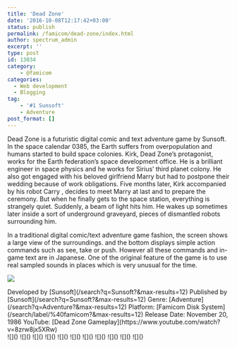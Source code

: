 ```yaml
---
title: 'Dead Zone'
date: '2016-10-08T12:17:42+03:00'
status: publish
permalink: /famicom/dead-zone/index.html
author: spectrum_admin
excerpt: ''
type: post
id: 13034
category:
    - @famicom
categories:
  - Web development
  - Blogging
tag:
    - '#1 Sunsoft'
    - Adventure
post_format: []
---
```

Dead Zone is a futuristic digital comic and text adventure game by Sunsoft. In the space calendar 0385, the Earth suffers from overpopulation and humans started to build space colonies. Kirk, Dead Zone’s protagonist, works for the Earth federation’s space development office. He is a brilliant engineer in space physics and he works for Sirius’ third planet colony. He also got engaged with his beloved girlfriend Marry but had to postpone their wedding because of work obligations. Five months later, Kirk accompanied by his robot Carry , decides to meet Marry at last and to prepare the ceremony. But when he finally gets to the space station, everything is strangely quiet. Suddenly, a beam of light hits him. He wakes up sometimes later inside a sort of underground graveyard, pieces of dismantled robots surrounding him.

In a traditional digital comic/text adventure game fashion, the screen shows a large view of the surroundings. and the bottom displays simple action commands such as see, take or push. However all these commands and in-game text are in Japanese. One of the original feature of the game is to use real sampled sounds in places which is very unusual for the time.

![](https://wsrv.nl/?url=https://images.launchbox-app.com/442750d5-0fa2-4777-bc09-0fc991a6f5ae.jpg&output=webp&maxage=1d)

<div class="game-info">Developed by [Sunsoft](/search?q=Sunsoft?&max-results=12)  
Published by [Sunsoft](/search?q=Sunsoft?&max-results=12)  
Genre: [Adventure](/search?q=Adventure?&max-results=12)  
Platform: [Famicom Disk System](/search/label/%40famicom?&amp;max-results=12)  
Release Date: November 20, 1986  
YouTube: [Dead Zone Gameplay](https://www.youtube.com/watch?v=8zrw8jx5XRw)</div><div class="game-media">![]() ![]() ![]() ![]() ![]() ![]() ![]() ![]() ![]() ![]() ![]()</div>
